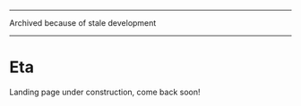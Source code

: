 -------
Archived because of stale development

-------

# Eta
Landing page under construction, come back soon!
